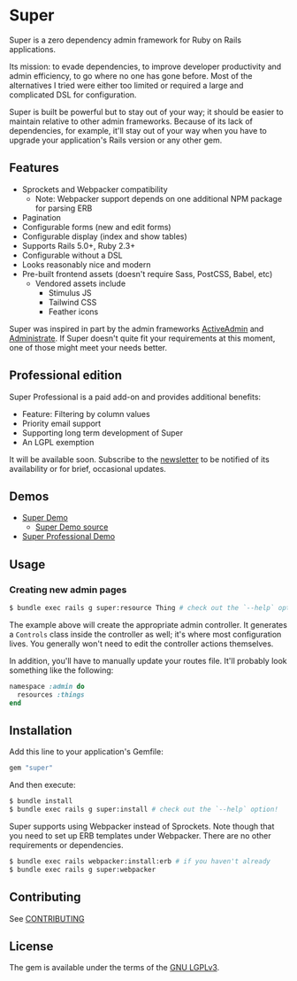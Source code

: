 # Super

Super is a zero dependency admin framework for Ruby on Rails applications.

Its mission: to evade dependencies, to improve developer productivity and admin
efficiency, to go where no one has gone before. Most of the alternatives I tried
were either too limited or required a large and complicated DSL for
configuration.

Super is built be powerful but to stay out of your way; it should be easier to
maintain relative to other admin frameworks. Because of its lack of
dependencies, for example, it'll stay out of your way when you have to upgrade
your application's Rails version or any other gem.


## Features

* Sprockets and Webpacker compatibility
    * Note: Webpacker support depends on one additional NPM package for parsing
      ERB
* Pagination
* Configurable forms (new and edit forms)
* Configurable display (index and show tables)
* Supports Rails 5.0+, Ruby 2.3+
* Configurable without a DSL
* Looks reasonably nice and modern
* Pre-built frontend assets (doesn't require Sass, PostCSS, Babel, etc)
    * Vendored assets include
        * Stimulus JS
        * Tailwind CSS
        * Feather icons

Super was inspired in part by the admin frameworks [ActiveAdmin][activeadmin]
and [Administrate][administrate]. If Super doesn't quite fit your requirements
at this moment, one of those might meet your needs better.


## Professional edition

Super Professional is a paid add-on and provides additional benefits:

* Feature: Filtering by column values
* Priority email support
* Supporting long term development of Super
* An LGPL exemption

It will be available soon. Subscribe to the [newsletter][newsletter] to be
notified of its availability or for brief, occasional updates.


## Demos

* [Super Demo][super_demo]
    * [Super Demo source][super_demo_source]
* [Super Professional Demo][super_professional]


## Usage

### Creating new admin pages

```bash
$ bundle exec rails g super:resource Thing # check out the `--help` option!
```

The example above will create the appropriate admin controller. It generates a
`Controls` class inside the controller as well; it's where most configuration
lives. You generally won't need to edit the controller actions themselves.

In addition, you'll have to manually update your routes file. It'll probably
look something like the following:

```ruby
namespace :admin do
  resources :things
end
```


## Installation

Add this line to your application's Gemfile:

```ruby
gem "super"
```

And then execute:

```bash
$ bundle install
$ bundle exec rails g super:install # check out the `--help` option!
```

Super supports using Webpacker instead of Sprockets. Note though that you need
to set up ERB templates under Webpacker. There are no other requirements or
dependencies.

```bash
$ bundle exec rails webpacker:install:erb # if you haven't already
$ bundle exec rails g super:webpacker
```


## Contributing

See [CONTRIBUTING](./CONTRIBUTING.md)


## License

The gem is available under the terms of the [GNU LGPLv3](./LICENSE).


[administrate]: https://github.com/thoughtbot/administrate
[activeadmin]: https://github.com/activeadmin/activeadmin
[newsletter]: https://tinyletter.com/zachahn
[super_demo]: https://demo-super.herokuapp.com/admin/members
[super_demo_source]: https://github.com/zachahn/super_demo
[super_professional]: https://demo-super-professional.herokuapp.com/admin/members
